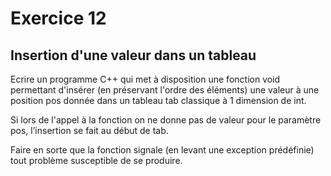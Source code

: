 # Exercice 12
## Insertion d'une valeur dans un tableau

Ecrire un programme C++ qui met à disposition une fonction void permettant 
d'insérer (en préservant l'ordre des éléments) une valeur à une position pos 
donnée dans un tableau tab classique à 1 dimension de int.  
  
Si lors de l'appel à la fonction on ne donne pas de valeur pour le paramètre 
pos, l’insertion se fait au début de tab.

Faire en sorte que la fonction signale (en levant une exception prédéfinie) 
tout problème susceptible de se produire.
